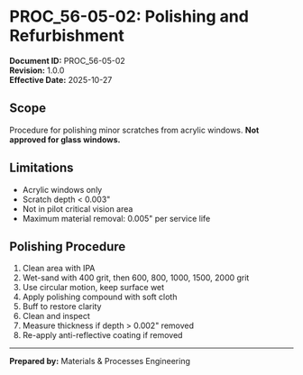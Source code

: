 # PROC_56-05-02: Polishing and Refurbishment

**Document ID:** PROC_56-05-02  
**Revision:** 1.0.0  
**Effective Date:** 2025-10-27

## Scope
Procedure for polishing minor scratches from acrylic windows. **Not approved for glass windows.**

## Limitations
- Acrylic windows only
- Scratch depth < 0.003"
- Not in pilot critical vision area
- Maximum material removal: 0.005" per service life

## Polishing Procedure
1. Clean area with IPA
2. Wet-sand with 400 grit, then 600, 800, 1000, 1500, 2000 grit
3. Use circular motion, keep surface wet
4. Apply polishing compound with soft cloth
5. Buff to restore clarity
6. Clean and inspect
7. Measure thickness if depth > 0.002" removed
8. Re-apply anti-reflective coating if removed

---
**Prepared by:** Materials & Processes Engineering
